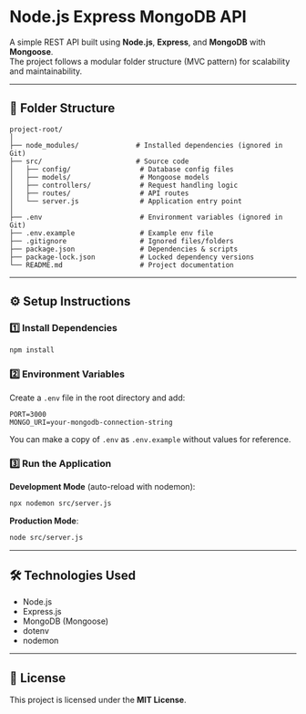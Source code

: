 # Node.js Express MongoDB API 

A simple REST API built using **Node.js**, **Express**, and **MongoDB** with **Mongoose**.  
The project follows a modular folder structure (MVC pattern) for scalability and maintainability.

---

## 📂 Folder Structure

```
project-root/
│
├── node_modules/              # Installed dependencies (ignored in Git)
├── src/                       # Source code
│   ├── config/                 # Database config files
│   ├── models/                 # Mongoose models
│   ├── controllers/            # Request handling logic
│   ├── routes/                 # API routes
│   └── server.js               # Application entry point
│
├── .env                        # Environment variables (ignored in Git)
├── .env.example                # Example env file
├── .gitignore                  # Ignored files/folders
├── package.json                # Dependencies & scripts
├── package-lock.json           # Locked dependency versions
└── README.md                   # Project documentation
```

---

## ⚙️ Setup Instructions

### 1️⃣ Install Dependencies
```bash
npm install
```

### 2️⃣ Environment Variables
Create a `.env` file in the root directory and add:
```env
PORT=3000
MONGO_URI=your-mongodb-connection-string
```
You can make a copy of `.env` as `.env.example` without values for reference.

### 3️⃣ Run the Application

**Development Mode** (auto-reload with nodemon):
```bash
npx nodemon src/server.js
```

**Production Mode**:
```bash
node src/server.js
```

---

## 🛠 Technologies Used
- Node.js
- Express.js
- MongoDB (Mongoose)
- dotenv
- nodemon

---

## 📜 License
This project is licensed under the **MIT License**.
